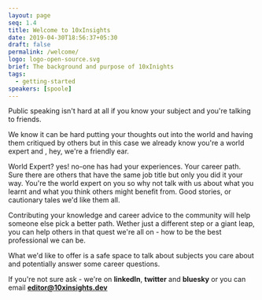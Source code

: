 ```yaml
---
layout: page
seq: 1.4
title: Welcome to 10xInsights
date: 2019-04-30T18:56:37+05:30
draft: false
permalink: /welcome/
logo: logo-open-source.svg
brief: The background and purpose of 10xInights
tags:
  - getting-started
speakers: [spoole]
---
```

Public speaking isn't hard at all if you know your subject and you're talking to friends.

We know it can be hard putting your thoughts out into the world and having them critiqued by others but in this case we already know you're a world expert and , hey, we're a friendly ear.


World Expert?  yes! no-one has had your experiences.  Your career path.  Sure there are others that have the same job title but only you did it your way. You're the world expert on you so why not talk with us about what you learnt and what you think others might benefit from. Good stories, or cautionary tales we'd like them all.


Contributing your knowledge and career advice to the community will help someone else pick a better path. Wether just a different step or a giant leap, you can help others in that quest we're all on - how to be the best professional we can be.

What we'd like to offer is a safe space to talk about subjects you care about and potentially answer some career questions.

If you're not sure ask - we're on **linkedIn**, **twitter** and **bluesky** or you can email **editor@10xinsights.dev**




